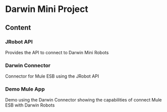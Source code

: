 # Darwin Mini Project

## Content
### JRobot API
Provides the API to connect to Darwin Mini Robots
### Darwin Connector
Connector for Mule ESB using the JRobot API
### Demo Mule App
Demo using the Darwin Connector showing the capabilities of connect Mule ESB with Darwin Robots
